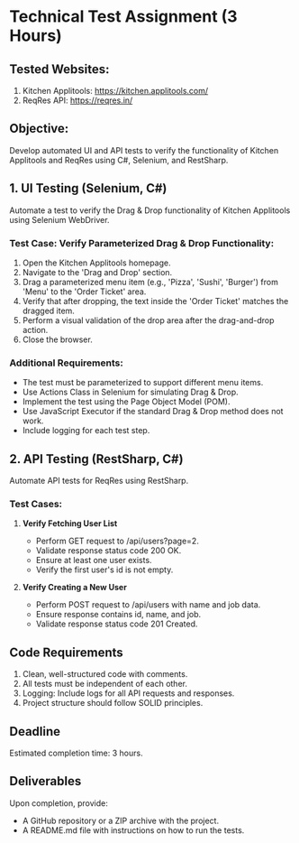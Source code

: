 # Technical Test Assignment (3 Hours)

## Tested Websites:
1. Kitchen Applitools: https://kitchen.applitools.com/
2. ReqRes API: https://reqres.in/

## Objective:
Develop automated UI and API tests to verify the functionality of Kitchen Applitools and ReqRes
using C#, Selenium, and RestSharp.

## 1. UI Testing (Selenium, C#)

Automate a test to verify the Drag & Drop functionality of Kitchen Applitools using Selenium
WebDriver.

### Test Case: Verify Parameterized Drag & Drop Functionality:
1. Open the Kitchen Applitools homepage.
2. Navigate to the 'Drag and Drop' section.
3. Drag a parameterized menu item (e.g., 'Pizza', 'Sushi', 'Burger') from 'Menu' to the 'Order Ticket' area.
4. Verify that after dropping, the text inside the 'Order Ticket' matches the dragged item.
5. Perform a visual validation of the drop area after the drag-and-drop action.
6. Close the browser.

### Additional Requirements:
- The test must be parameterized to support different menu items.
- Use Actions Class in Selenium for simulating Drag & Drop.
- Implement the test using the Page Object Model (POM).
- Use JavaScript Executor if the standard Drag & Drop method does not work.
- Include logging for each test step.

## 2. API Testing (RestSharp, C#)
Automate API tests for ReqRes using RestSharp.

### Test Cases:
1. **Verify Fetching User List**
   - Perform GET request to /api/users?page=2.
   - Validate response status code 200 OK.
   - Ensure at least one user exists.
   - Verify the first user's id is not empty.
   
2. **Verify Creating a New User**
   - Perform POST request to /api/users with name and job data.
   - Ensure response contains id, name, and job.
   - Validate response status code 201 Created.

## Code Requirements
1. Clean, well-structured code with comments.
2. All tests must be independent of each other.
3. Logging: Include logs for all API requests and responses.
4. Project structure should follow SOLID principles.

## Deadline
Estimated completion time: 3 hours.

## Deliverables
Upon completion, provide:
- A GitHub repository or a ZIP archive with the project.
- A README.md file with instructions on how to run the tests.